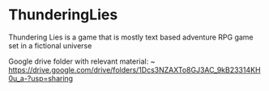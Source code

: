 # ThunderingLies
Thundering Lies is a game that is mostly text based adventure RPG game set in a fictional universe

Google drive folder with relevant material: ~ https://drive.google.com/drive/folders/1Dcs3NZAXTo8GJ3AC_9kB23314KH0u_a-?usp=sharing
